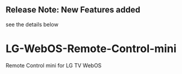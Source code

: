 ## Release Note: New Features added
see the details below

# LG-WebOS-Remote-Control-mini
Remote Control mini for LG TV WebOS


